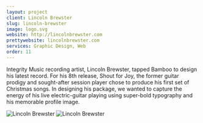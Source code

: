 ```yaml
---
layout: project
client: Lincoln Brewster
slug: lincoln-brewster
image: logo.svg 
website: http://lincolnbrewster.com
prettywebsite: lincolnbrewster.com
services: Graphic Design, Web
order: 11
---
```


Integrity Music recording artist, Lincoln Brewster, tapped Bamboo to design his latest record. For his 8th release, Shout for Joy, the former guitar prodigy and sought-after session player chose to produce his first set of Christmas songs. In designing his package, we wanted to capture the energy of his live electric-guitar playing using super-bold typography and his memorable profile image.

![Lincoln Brewster](/images/client-assets/{{page.slug}}/01.jpg)
![Lincoln Brewster](/images/client-assets/{{page.slug}}/02.jpg)